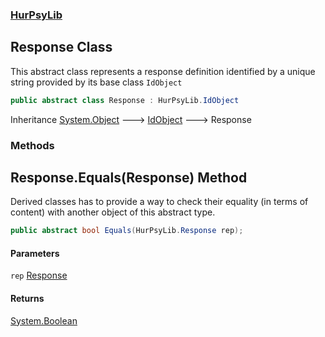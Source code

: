 ### [HurPsyLib](HurPsyLib.md 'HurPsyLib')

## Response Class

This abstract class represents a response definition identified by a unique string provided by its base class `IdObject`

```csharp
public abstract class Response : HurPsyLib.IdObject
```

Inheritance [System.Object](https://docs.microsoft.com/en-us/dotnet/api/System.Object 'System.Object') &#129106; [IdObject](HurPsyLib.IdObject.md 'HurPsyLib.IdObject') &#129106; Response
### Methods

<a name='HurPsyLib.Response.Equals(HurPsyLib.Response)'></a>

## Response.Equals(Response) Method

Derived classes has to provide a way to check their equality (in terms of content) with another object of this abstract type.

```csharp
public abstract bool Equals(HurPsyLib.Response rep);
```
#### Parameters

<a name='HurPsyLib.Response.Equals(HurPsyLib.Response).rep'></a>

`rep` [Response](HurPsyLib.Response.md 'HurPsyLib.Response')

#### Returns
[System.Boolean](https://docs.microsoft.com/en-us/dotnet/api/System.Boolean 'System.Boolean')